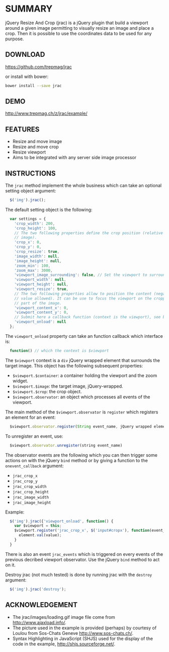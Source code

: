 # SUMMARY

jQuery Resize And Crop (jrac) is a jQuery plugin that build a viewport around a
given image permitting to visually resize an image and place a crop. Then it is
possible to use the coordinates data to be used for any purpose.

## DOWNLOAD
https://github.com/trepmag/jrac

or install with bower:
```bash
bower install --save jrac
```


## DEMO

http://www.trepmag.ch/z/jrac/example/


## FEATURES

- Resize and move image
- Resize and move crop
- Resize viewport
- Aims to be integrated with any server side image processor


## INSTRUCTIONS

The `jrac` method implement the whole business which can take an optional
setting object argument:
```javascript
  $('img').jrac();
```
The default setting object is the following:
```javascript
  var settings = {
    'crop_width': 200,
    'crop_height': 100,
    // The two following properties define the crop position (relative to the
    // image).
    'crop_x': 0,
    'crop_y': 0,
    'crop_resize': true,
    'image_width': null,
    'image_height': null,
    'zoom_min': 100,
    'zoom_max': 3000,
    'viewport_image_surrounding': false, // Set the viewport to surround the image on load
    'viewport_width': null,
    'viewport_height': null,
    'viewport_resize': true,
    // The two following properties allow to position the content (negative
    // value allowed). It can be use to focus the viewport on the cropped
    // part of the image.
    'viewport_content_x': 0,
    'viewport_content_y': 0,
    // Submit here a callback function (context is the viewport), see below.
    'viewport_onload': null
  };
```
The `viewport_onload` property can take an function callback which interface is:
```javascript
  function() // which the context is $viewport
```
The `$viewport` context is a `div` jQuery wrapped element that surrounds the target
image. This object has the following subsequent properties:

  - `$viewport.$container`: a container holding the viewport and the zoom widget.
  - `$viewport.$image`: the target image, jQuery-wrapped.
  - `$viewport.$crop`: the crop object.
  - `$viewport.observator`: an object which processes all events of the viewport.

The main method of the `$viewport.observator` is `register` which registers an
element for an event:
```javascript
  $viewport.observator.register(String event_name, jQuery wrapped elements[, callback onevent_callback])
```
To unregister an event, use:
```javascript
  $viewport.observator.unregister(string event_name)
```

The observator events are the following which you can then trigger some actions
on with the jQuery `bind` method or by giving a function to the `onevent_callback`
argument:

  - `jrac_crop_x`
  - `jrac_crop_y`
  - `jrac_crop_width`
  - `jrac_crop_height`
  - `jrac_image_width`
  - `jrac_image_height`

Example:
```javascript
  $('img').jrac({'viewport_onload', function() {
    var $viewport = this;
    $viewport.register('jrac_crop_x', $('input#cropx'), function(event_name, element, value) {
      element.val(value);
    }
  }
```

There is also an event `jrac_events` which is triggered on every events of
the previous decribed viewport observator. Use the jQuery `bind` method to act on
it.

Destroy jrac (not much tested) is done by running jrac with the `destroy` argument:
```javascript
  $('img').jrac('destroy');
```


## ACKNOWLEDGEMENT

- The jrac/images/loading.gif image file come from http://www.ajaxload.info/.
- The picture used in the example is provided (perhaps) by courtesy of Loulou
from Sos-Chats Geneve http://www.sos-chats.ch/.
- Syntax Highlighting in JavaScript (SHJS) used for the display of the code in
the example, http://shjs.sourceforge.net/.

